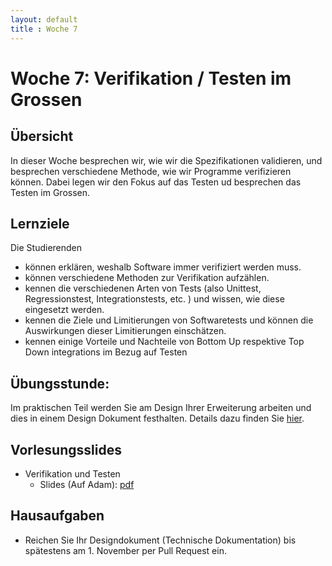 ```yaml
---
layout: default
title : Woche 7
---
```


# Woche 7: Verifikation / Testen im Grossen

## Übersicht

In dieser Woche besprechen wir, wie wir die Spezifikationen validieren, und besprechen 
verschiedene Methode, wie wir Programme verifizieren können. Dabei legen wir den Fokus auf das Testen ud besprechen das Testen im Grossen.

## Lernziele 

Die Studierenden

- können erklären, weshalb Software immer verifiziert werden muss.
- können verschiedene Methoden zur Verifikation aufzählen.
- kennen die verschiedenen Arten von Tests (also Unittest, Regressionstest, Integrationstests, etc. ) und wissen, wie diese eingesetzt werden.
- kennen die Ziele und Limitierungen von Softwaretests und können die Auswirkungen dieser Limitierungen einschätzen.
- kennen einige Vorteile und Nachteile von Bottom Up respektive Top Down integrations im Bezug auf Testen


## Übungsstunde:

Im praktischen Teil werden Sie am Design Ihrer Erweiterung arbeiten und dies in einem Design Dokument festhalten. Details dazu finden Sie [hier](../project/technical-doc).


## Vorlesungsslides

* Verifikation und Testen
    * Slides (Auf Adam): [pdf](../underconstruction) 


## Hausaufgaben

* Reichen Sie Ihr Designdokument (Technische Dokumentation) bis spätestens am 1. November 
per Pull Request ein.
